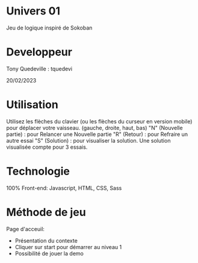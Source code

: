 # Univers 01

Jeu de logique inspiré de Sokoban

# Developpeur

Tony Quedeville : tquedevi

20/02/2023


# Utilisation

Utilisez les flèches du clavier (ou les flèches du curseur en version mobile) pour déplacer votre vaisseau. (gauche, droite, haut, bas)
"N" (Nouvelle partie) : pour Relancer une Nouvelle partie
"R" (Retour) : pour Refraire un autre essai
"S" (Solution) : pour visualiser la solution. Une solution visualisée compte pour 3 essais.


# Technologie
100% Front-end: Javascript, HTML, CSS, Sass 


# Méthode de jeu 
Page d'acceuil: 
- Présentation du contexte
- Cliquer sur start pour démarrer au niveau 1
- Possibilité de jouer la demo
